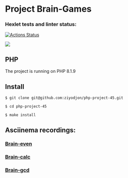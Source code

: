 # Project Brain-Games

### Hexlet tests and linter status:
[![Actions Status](https://github.com/ziyodjon/php-project-45/workflows/hexlet-check/badge.svg)](https://github.com/ziyodjon/php-project-45/actions)

<a href="https://codeclimate.com/github/ziyodjon/php-project-45/maintainability">
<img src="https://api.codeclimate.com/v1/badges/8682ae624cdb75cf983f/maintainability" /></a>

## PHP
The project is running on PHP 8.1.9

## Install

```
$ git clone git@github.com:ziyodjon/php-project-45.git

$ cd php-project-45

$ make install
```
## Asciinema recordings:
### [Brain-even](https://asciinema.org/a/aB0Rfpx984vgXxaKr7BlMSGUW)
### [Brain-calc](https://asciinema.org/a/zqKMHzAmtucm4TkOSf7lAgICM)
### [Brain-gcd](https://asciinema.org/a/FRpWBwN4BVy7cvnheEyz3hoZn)
